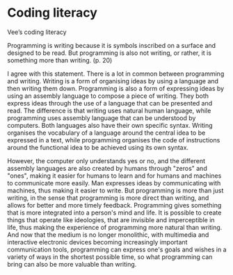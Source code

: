 # Coding literacy

Vee’s coding literacy 

Programming is writing because it is symbols inscribed on a surface and designed to be read. But programming is also not writing, or rather, it is something more than writing. (p. 20)

I agree with this statement. There is a lot in common between programming and writing. Writing is a form of organising ideas by using a language and then writing them down. Programming is also a form of expressing ideas by using an assembly language to compose a piece of writing. They both express ideas through the use of a language that can be presented and read. The difference is that writing uses natural human language, while programming uses assembly language that can be understood by computers. Both languages also have their own specific syntax. Writing organises the vocabulary of a language around the central idea to be expressed in a text, while programming organises the code of instructions around the functional idea to be achieved using its own syntax.

However, the computer only understands yes or no, and the different assembly languages are also created by humans through "zeros" and "ones", making it easier for humans to learn and for humans and machines to communicate more easily. Man expresses ideas by communicating with machines, thus making it easier to write. But programming is more than just writing, in the sense that programming is more direct than writing, and allows for better and more timely feedback. Programming gives something that is more integrated into a person's mind and life. It is possible to create things that operate like ideologies, that are invisible and imperceptible in life, thus making the experience of programming more natural than writing. And now that the medium is no longer monolithic, with multimedia and interactive electronic devices becoming increasingly important communication tools, programming can express one's goals and wishes in a variety of ways in the shortest possible time, so what programming can bring can also be more valuable than writing.
